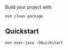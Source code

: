 Build your project with:

```
mvn clean package
```

## Quickstart
```
mvn exec:java -DQuickstart
```
